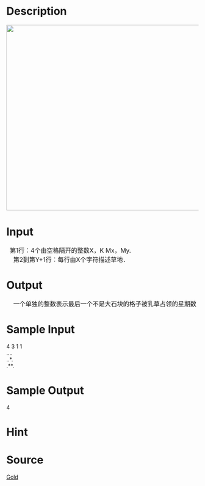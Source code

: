 
# Description

<div class="content"><p><img height="486" alt="" width="842" src="source/bzoj/3406/img/aHR0cHM6Ly9seWRzeS5jb20vSnVkZ2VPbmxpbmUvdXBsb2FkLzIwMTQwMS9hZigzKS5qcGc=.jpg"/></p></div>

# Input

<div class="content"><div><span style="font-size: medium">  第1行：4个由空格隔开的整数X，K Mx，My.</span></div>
<div><span style="font-size: medium">    第2到第Y+1行：每行由X个字符描述草地．</span></div></div>

# Output

<div class="content"><div><span style="font-size: medium">    一个单独的整数表示最后一个不是大石块的格子被乳草占领的星期数</span></div></div>

# Sample Input

<div class="content"><span class="sampledata">4 3 1 1<br/>
....<br/>
..*.<br/>
.**.</span></div>

# Sample Output

<div class="content"><span class="sampledata">4</span></div>

# Hint

<div class="content"><p></p></div>

# Source

<div class="content"><p><a href="problemset.php?search=Gold">Gold</a></p></div>

